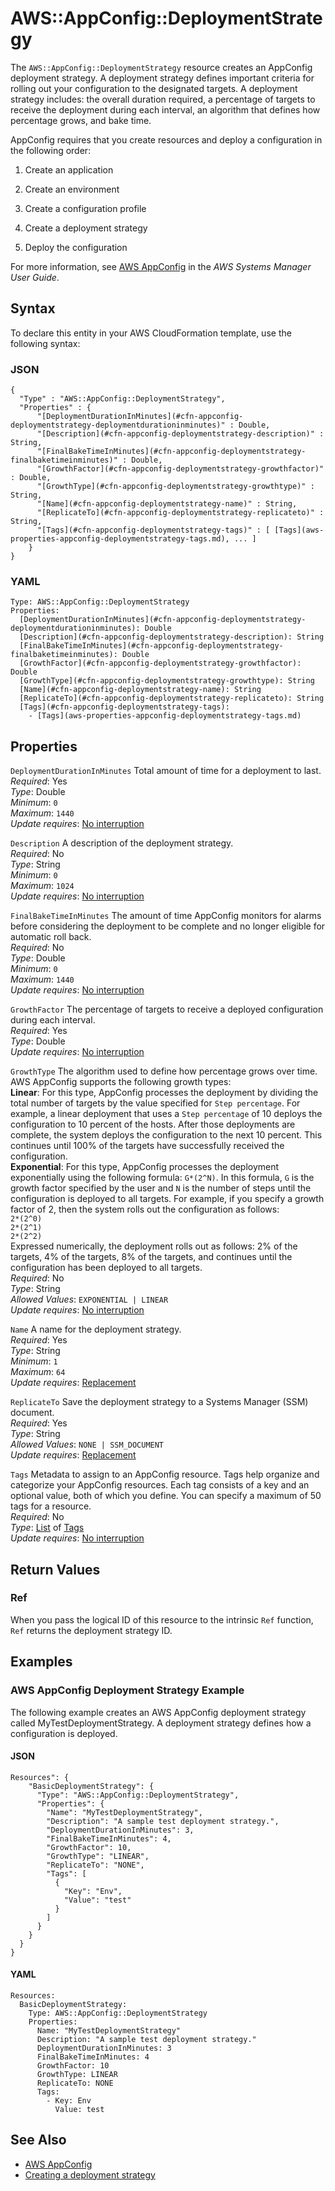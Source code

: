# AWS::AppConfig::DeploymentStrategy<a name="aws-resource-appconfig-deploymentstrategy"></a>

The `AWS::AppConfig::DeploymentStrategy` resource creates an AppConfig deployment strategy\. A deployment strategy defines important criteria for rolling out your configuration to the designated targets\. A deployment strategy includes: the overall duration required, a percentage of targets to receive the deployment during each interval, an algorithm that defines how percentage grows, and bake time\.

AppConfig requires that you create resources and deploy a configuration in the following order:

1. Create an application

1. Create an environment

1. Create a configuration profile

1. Create a deployment strategy

1. Deploy the configuration

For more information, see [AWS AppConfig](https://docs.aws.amazon.com/systems-manager/latest/userguide/appconfig.html) in the *AWS Systems Manager User Guide*\.

## Syntax<a name="aws-resource-appconfig-deploymentstrategy-syntax"></a>

To declare this entity in your AWS CloudFormation template, use the following syntax:

### JSON<a name="aws-resource-appconfig-deploymentstrategy-syntax.json"></a>

```
{
  "Type" : "AWS::AppConfig::DeploymentStrategy",
  "Properties" : {
      "[DeploymentDurationInMinutes](#cfn-appconfig-deploymentstrategy-deploymentdurationinminutes)" : Double,
      "[Description](#cfn-appconfig-deploymentstrategy-description)" : String,
      "[FinalBakeTimeInMinutes](#cfn-appconfig-deploymentstrategy-finalbaketimeinminutes)" : Double,
      "[GrowthFactor](#cfn-appconfig-deploymentstrategy-growthfactor)" : Double,
      "[GrowthType](#cfn-appconfig-deploymentstrategy-growthtype)" : String,
      "[Name](#cfn-appconfig-deploymentstrategy-name)" : String,
      "[ReplicateTo](#cfn-appconfig-deploymentstrategy-replicateto)" : String,
      "[Tags](#cfn-appconfig-deploymentstrategy-tags)" : [ [Tags](aws-properties-appconfig-deploymentstrategy-tags.md), ... ]
    }
}
```

### YAML<a name="aws-resource-appconfig-deploymentstrategy-syntax.yaml"></a>

```
Type: AWS::AppConfig::DeploymentStrategy
Properties: 
  [DeploymentDurationInMinutes](#cfn-appconfig-deploymentstrategy-deploymentdurationinminutes): Double
  [Description](#cfn-appconfig-deploymentstrategy-description): String
  [FinalBakeTimeInMinutes](#cfn-appconfig-deploymentstrategy-finalbaketimeinminutes): Double
  [GrowthFactor](#cfn-appconfig-deploymentstrategy-growthfactor): Double
  [GrowthType](#cfn-appconfig-deploymentstrategy-growthtype): String
  [Name](#cfn-appconfig-deploymentstrategy-name): String
  [ReplicateTo](#cfn-appconfig-deploymentstrategy-replicateto): String
  [Tags](#cfn-appconfig-deploymentstrategy-tags): 
    - [Tags](aws-properties-appconfig-deploymentstrategy-tags.md)
```

## Properties<a name="aws-resource-appconfig-deploymentstrategy-properties"></a>

`DeploymentDurationInMinutes`  <a name="cfn-appconfig-deploymentstrategy-deploymentdurationinminutes"></a>
Total amount of time for a deployment to last\.  
*Required*: Yes  
*Type*: Double  
*Minimum*: `0`  
*Maximum*: `1440`  
*Update requires*: [No interruption](https://docs.aws.amazon.com/AWSCloudFormation/latest/UserGuide/using-cfn-updating-stacks-update-behaviors.html#update-no-interrupt)

`Description`  <a name="cfn-appconfig-deploymentstrategy-description"></a>
A description of the deployment strategy\.  
*Required*: No  
*Type*: String  
*Minimum*: `0`  
*Maximum*: `1024`  
*Update requires*: [No interruption](https://docs.aws.amazon.com/AWSCloudFormation/latest/UserGuide/using-cfn-updating-stacks-update-behaviors.html#update-no-interrupt)

`FinalBakeTimeInMinutes`  <a name="cfn-appconfig-deploymentstrategy-finalbaketimeinminutes"></a>
The amount of time AppConfig monitors for alarms before considering the deployment to be complete and no longer eligible for automatic roll back\.  
*Required*: No  
*Type*: Double  
*Minimum*: `0`  
*Maximum*: `1440`  
*Update requires*: [No interruption](https://docs.aws.amazon.com/AWSCloudFormation/latest/UserGuide/using-cfn-updating-stacks-update-behaviors.html#update-no-interrupt)

`GrowthFactor`  <a name="cfn-appconfig-deploymentstrategy-growthfactor"></a>
The percentage of targets to receive a deployed configuration during each interval\.  
*Required*: Yes  
*Type*: Double  
*Update requires*: [No interruption](https://docs.aws.amazon.com/AWSCloudFormation/latest/UserGuide/using-cfn-updating-stacks-update-behaviors.html#update-no-interrupt)

`GrowthType`  <a name="cfn-appconfig-deploymentstrategy-growthtype"></a>
The algorithm used to define how percentage grows over time\. AWS AppConfig supports the following growth types:  
 **Linear**: For this type, AppConfig processes the deployment by dividing the total number of targets by the value specified for `Step percentage`\. For example, a linear deployment that uses a `Step percentage` of 10 deploys the configuration to 10 percent of the hosts\. After those deployments are complete, the system deploys the configuration to the next 10 percent\. This continues until 100% of the targets have successfully received the configuration\.  
 **Exponential**: For this type, AppConfig processes the deployment exponentially using the following formula: `G*(2^N)`\. In this formula, `G` is the growth factor specified by the user and `N` is the number of steps until the configuration is deployed to all targets\. For example, if you specify a growth factor of 2, then the system rolls out the configuration as follows:  
 `2*(2^0)`   
 `2*(2^1)`   
 `2*(2^2)`   
Expressed numerically, the deployment rolls out as follows: 2% of the targets, 4% of the targets, 8% of the targets, and continues until the configuration has been deployed to all targets\.  
*Required*: No  
*Type*: String  
*Allowed Values*: `EXPONENTIAL | LINEAR`  
*Update requires*: [No interruption](https://docs.aws.amazon.com/AWSCloudFormation/latest/UserGuide/using-cfn-updating-stacks-update-behaviors.html#update-no-interrupt)

`Name`  <a name="cfn-appconfig-deploymentstrategy-name"></a>
A name for the deployment strategy\.  
*Required*: Yes  
*Type*: String  
*Minimum*: `1`  
*Maximum*: `64`  
*Update requires*: [Replacement](https://docs.aws.amazon.com/AWSCloudFormation/latest/UserGuide/using-cfn-updating-stacks-update-behaviors.html#update-replacement)

`ReplicateTo`  <a name="cfn-appconfig-deploymentstrategy-replicateto"></a>
Save the deployment strategy to a Systems Manager \(SSM\) document\.  
*Required*: Yes  
*Type*: String  
*Allowed Values*: `NONE | SSM_DOCUMENT`  
*Update requires*: [Replacement](https://docs.aws.amazon.com/AWSCloudFormation/latest/UserGuide/using-cfn-updating-stacks-update-behaviors.html#update-replacement)

`Tags`  <a name="cfn-appconfig-deploymentstrategy-tags"></a>
Metadata to assign to an AppConfig resource\. Tags help organize and categorize your AppConfig resources\. Each tag consists of a key and an optional value, both of which you define\. You can specify a maximum of 50 tags for a resource\.  
*Required*: No  
*Type*: [List](aws-properties-appconfig-deploymentstrategy-tags.md) of [Tags](aws-properties-appconfig-deploymentstrategy-tags.md)  
*Update requires*: [No interruption](https://docs.aws.amazon.com/AWSCloudFormation/latest/UserGuide/using-cfn-updating-stacks-update-behaviors.html#update-no-interrupt)

## Return Values<a name="aws-resource-appconfig-deploymentstrategy-return-values"></a>

### Ref<a name="aws-resource-appconfig-deploymentstrategy-return-values-ref"></a>

When you pass the logical ID of this resource to the intrinsic `Ref` function, `Ref` returns the deployment strategy ID\.

## Examples<a name="aws-resource-appconfig-deploymentstrategy--examples"></a>

### AWS AppConfig Deployment Strategy Example<a name="aws-resource-appconfig-deploymentstrategy--examples--AWS_AppConfig_Deployment_Strategy_Example"></a>

The following example creates an AWS AppConfig deployment strategy called MyTestDeploymentStrategy\. A deployment strategy defines how a configuration is deployed\.

#### JSON<a name="aws-resource-appconfig-deploymentstrategy--examples--AWS_AppConfig_Deployment_Strategy_Example--json"></a>

```
Resources": {
    "BasicDeploymentStrategy": {
      "Type": "AWS::AppConfig::DeploymentStrategy",
      "Properties": {
        "Name": "MyTestDeploymentStrategy",
        "Description": "A sample test deployment strategy.",
        "DeploymentDurationInMinutes": 3,
        "FinalBakeTimeInMinutes": 4,
        "GrowthFactor": 10,
        "GrowthType": "LINEAR",
        "ReplicateTo": "NONE",
        "Tags": [
          {
            "Key": "Env",
            "Value": "test"
          }
        ]
      }
    }
  }
}
```

#### YAML<a name="aws-resource-appconfig-deploymentstrategy--examples--AWS_AppConfig_Deployment_Strategy_Example--yaml"></a>

```
Resources:
  BasicDeploymentStrategy:
    Type: AWS::AppConfig::DeploymentStrategy
    Properties:
      Name: "MyTestDeploymentStrategy"
      Description: "A sample test deployment strategy."
      DeploymentDurationInMinutes: 3
      FinalBakeTimeInMinutes: 4
      GrowthFactor: 10
      GrowthType: LINEAR
      ReplicateTo: NONE
      Tags:
        - Key: Env
          Value: test
```

## See Also<a name="aws-resource-appconfig-deploymentstrategy--seealso"></a>
+  [AWS AppConfig](https://docs.aws.amazon.com/systems-manager/latest/userguide/appconfig.html) 
+  [Creating a deployment strategy](https://docs.aws.amazon.com/systems-manager/latest/userguide/appconfig-creating-deployment-strategy.html)
